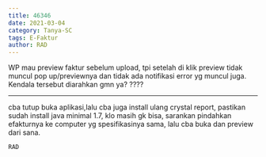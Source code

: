 ```yaml
---
title: 46346
date: 2021-03-04
category: Tanya-SC
tags: E-Faktur
author: RAD
---
```


WP mau preview faktur sebelum upload, tpi setelah di klik preview tidak muncul pop up/previewnya dan tidak ada notifikasi error yg muncul juga. Kendala tersebut diarahkan gmn ya? ????

---

cba tutup buka aplikasi,lalu cba juga install ulang crystal report, pastikan sudah install java minimal 1.7, klo masih gk bisa, sarankan pindahkan efakturnya ke computer yg spesifikasinya sama, lalu cba buka dan preview dari sana.

`RAD`

